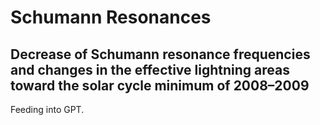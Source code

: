 # Schumann Resonances

## Decrease of Schumann resonance frequencies and changes in the effective lightning areas toward the solar cycle minimum of 2008–2009

Feeding into GPT.